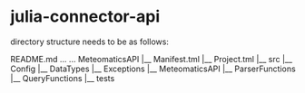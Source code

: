 # julia-connector-api

directory structure needs to be as follows:

README.md
...
...
MeteomaticsAPI
|__ Manifest.tml
|__ Project.tml
|__ src
    |__ Config
    |__ DataTypes
    |__ Exceptions
    |__ MeteomaticsAPI
    |__ ParserFunctions
    |__ QueryFunctions
    |__ tests

